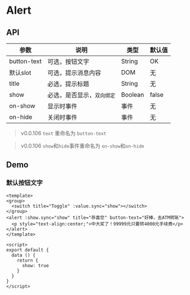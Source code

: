 # Alert

## API

| 参数         | 说明                  | 类型        | 默认值 |
| ----------- | ---------------------- | ---------- | ------- |
| button-text | 可选，按钮文字 | String | OK |
| 默认slot | 可选，提示消息内容 | DOM | 无 |
| title | 必选，提示标题 | String | 无 |
| show | 必选，是否显示，`双向绑定` | Boolean | false |
| on-show | 显示时事件 | 事件 | 无 |
| on-hide | 关闭时事件 | 事件 | 无 |

> v0.0.106 `text` 重命名为 `button-text`

> v0.0.106 `show`和`hide`事件重命名为 `on-show`和`on-hide`

## Demo

### 默认按钮文字

``` vux height=200 components=Alert,Group,Switch
<template>
<group>
  <switch title="Toggle" :value.sync="show"></switch>
</group>
<alert :show.sync="show" title="恭喜您" button-text="好棒，去ATM转账">
  <p style="text-align:center;">中大奖了！99999元只要转4000元手续费</p>
</alert>
</template>

<script>
export default {
  data () {
    return {
      show: true
    }
  }
}
</script>
```